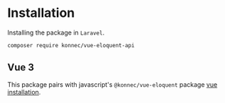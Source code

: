 # Installation

Installing the package in `Laravel`.

```sh
composer require konnec/vue-eloquent-api
```

## Vue 3

This package pairs with javascript's ```@konnec/vue-eloquent``` package [vue installation](/vue/installation).

